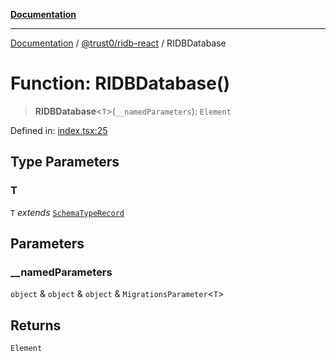 [**Documentation**](../../../README.md)

***

[Documentation](../../../packages.md) / [@trust0/ridb-react](../README.md) / RIDBDatabase

# Function: RIDBDatabase()

> **RIDBDatabase**\<`T`\>(`__namedParameters`): `Element`

Defined in: [index.tsx:25](https://github.com/trust0-project/RIDB/blob/6314f0fef283a2bcbde0f866e1bb25efb84be66f/packages/ridb-react/src/index.tsx#L25)

## Type Parameters

### T

`T` *extends* [`SchemaTypeRecord`](https://github.com/trust0-project/RIDB/docs/@trust0/ridb-core/type-aliases/SchemaTypeRecord.md)

## Parameters

### \_\_namedParameters

`object` & `object` & `object` & `MigrationsParameter`\<`T`\>

## Returns

`Element`
